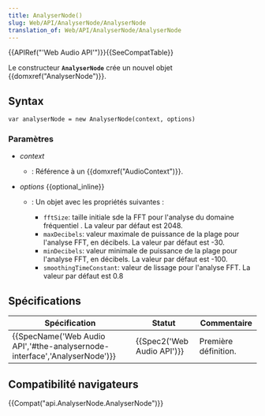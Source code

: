 ```yaml
---
title: AnalyserNode()
slug: Web/API/AnalyserNode/AnalyserNode
translation_of: Web/API/AnalyserNode/AnalyserNode
---
```

{{APIRef("'Web Audio API'")}}{{SeeCompatTable}}

Le constructeur **`AnalyserNode`** crée un nouvel objet {{domxref("AnalyserNode")}}.

## Syntax

    var analyserNode = new AnalyserNode(context, options)

### Paramètres

- _context_
  - : Référence à un {{domxref("AudioContext")}}.
- _options_ {{optional_inline}}

  - : Un objet avec les propriétés suivantes :

    - `fftSize`: taille initiale sde la FFT pour l'analyse du domaine fréquentiel . La valeur par défaut est 2048.
    - `maxDecibels`: valeur maximale de puissance de la plage pour l'analyse FFT, en décibels. La valeur par défaut est -30.
    - `minDecibels`: valeur minimale de puissance de la plage pour l'analyse FFT, en décibels. La valeur par défaut est -100.
    - `smoothingTimeConstant`:  valeur de lissage pour l'analyse FFT. La valeur par défaut est 0.8

## Spécifications

| Spécification                                                                                        | Statut                               | Commentaire          |
| ---------------------------------------------------------------------------------------------------- | ------------------------------------ | -------------------- |
| {{SpecName('Web Audio API','#the-analysernode-interface','AnalyserNode')}} | {{Spec2('Web Audio API')}} | Première définition. |

## Compatibilité navigateurs

{{Compat("api.AnalyserNode.AnalyserNode")}}
